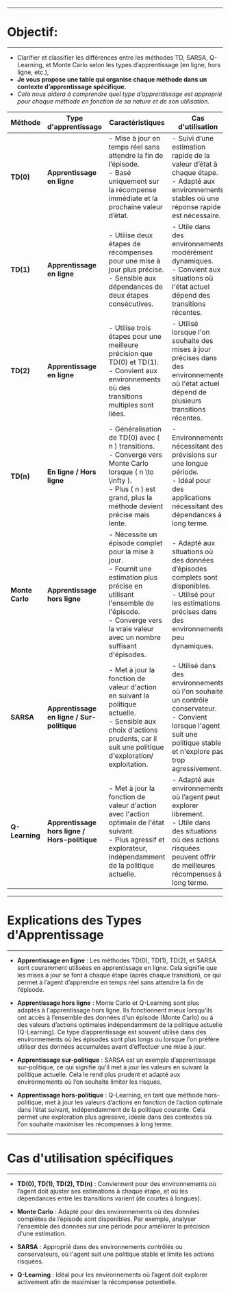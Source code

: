 ----------------
# Objectif: 
----------------

- Clarifier et classifier les différences entre les méthodes TD, SARSA, Q-Learning, et Monte Carlo selon les types d’apprentissage
(en ligne, hors ligne, etc.), 
- **Je vous propose une table qui organise chaque méthode dans un contexte d’apprentissage spécifique.** 
- *Cela nous aidera à comprendre quel type d’apprentissage est approprié pour chaque méthode en fonction de sa nature et de son utilisation.*

| Méthode         | Type d'apprentissage       | Caractéristiques                                          | Cas d'utilisation                                         |
|-----------------|----------------------------|-----------------------------------------------------------|-----------------------------------------------------------|
| **TD(0)**       | **Apprentissage en ligne** | - Mise à jour en temps réel sans attendre la fin de l’épisode.<br>- Basé uniquement sur la récompense immédiate et la prochaine valeur d’état. | - Suivi d’une estimation rapide de la valeur d’état à chaque étape.<br>- Adapté aux environnements stables où une réponse rapide est nécessaire. |
| **TD(1)**       | **Apprentissage en ligne** | - Utilise deux étapes de récompenses pour une mise à jour plus précise.<br>- Sensible aux dépendances de deux étapes consécutives. | - Utile dans des environnements modérément dynamiques.<br>- Convient aux situations où l'état actuel dépend des transitions récentes. |
| **TD(2)**       | **Apprentissage en ligne** | - Utilise trois étapes pour une meilleure précision que TD(0) et TD(1).<br>- Convient aux environnements où des transitions multiples sont liées. | - Utilisé lorsque l'on souhaite des mises à jour précises dans des environnements où l'état actuel dépend de plusieurs transitions récentes. |
| **TD(n)**       | **En ligne / Hors ligne**  | - Généralisation de TD(0) avec \( n \) transitions.<br>- Converge vers Monte Carlo lorsque \( n \to \infty \).<br>- Plus \( n \) est grand, plus la méthode devient précise mais lente. | - Environnements nécessitant des prévisions sur une longue période.<br>- Idéal pour des applications nécessitant des dépendances à long terme. |
| **Monte Carlo** | **Apprentissage hors ligne** | - Nécessite un épisode complet pour la mise à jour.<br>- Fournit une estimation plus précise en utilisant l'ensemble de l'épisode.<br>- Converge vers la vraie valeur avec un nombre suffisant d'épisodes. | - Adapté aux situations où des données d’épisodes complets sont disponibles.<br>- Utilisé pour les estimations précises dans des environnements peu dynamiques. |
| **SARSA**       | **Apprentissage en ligne / Sur-politique** | - Met à jour la fonction de valeur d'action en suivant la politique actuelle.<br>- Sensible aux choix d'actions prudents, car il suit une politique d'exploration/ exploitation. | - Utilisé dans des environnements où l'on souhaite un contrôle conservateur.<br>- Convient lorsque l'agent suit une politique stable et n'explore pas trop agressivement. |
| **Q-Learning**  | **Apprentissage hors ligne / Hors-politique** | - Met à jour la fonction de valeur d'action avec l'action optimale de l'état suivant.<br>- Plus agressif et explorateur, indépendamment de la politique actuelle. | - Adapté aux environnements où l’agent peut explorer librement.<br>- Utile dans des situations où des actions risquées peuvent offrir de meilleures récompenses à long terme. |

-----
# Explications des Types d'Apprentissage
-----

- **Apprentissage en ligne** : Les méthodes TD(0), TD(1), TD(2), et SARSA sont couramment utilisées en apprentissage en ligne. Cela signifie que les mises à jour se font à chaque étape (après chaque transition), ce qui permet à l’agent d’apprendre en temps réel sans attendre la fin de l’épisode.

- **Apprentissage hors ligne** : Monte Carlo et Q-Learning sont plus adaptés à l'apprentissage hors ligne. Ils fonctionnent mieux lorsqu’ils ont accès à l’ensemble des données d'un épisode (Monte Carlo) ou à des valeurs d’actions optimales indépendamment de la politique actuelle (Q-Learning). Ce type d’apprentissage est souvent utilisé dans des environnements où les épisodes sont plus longs ou lorsque l'on préfère utiliser des données accumulées avant d’effectuer une mise à jour.

- **Apprentissage sur-politique** : SARSA est un exemple d’apprentissage sur-politique, ce qui signifie qu’il met à jour les valeurs en suivant la politique actuelle. Cela le rend plus prudent et adapté aux environnements où l’on souhaite limiter les risques.

- **Apprentissage hors-politique** : Q-Learning, en tant que méthode hors-politique, met à jour les valeurs d’actions en fonction de l’action optimale dans l’état suivant, indépendamment de la politique courante. Cela permet une exploration plus agressive, idéale dans des contextes où l'on souhaite maximiser les récompenses à long terme.

-----
# Cas d'utilisation spécifiques
-----

- **TD(0), TD(1), TD(2), TD(n)** : Conviennent pour des environnements où l’agent doit ajuster ses estimations à chaque étape, et où les dépendances entre les transitions varient (de courtes à longues).
  
- **Monte Carlo** : Adapté pour des environnements où des données complètes de l’épisode sont disponibles. Par exemple, analyser l'ensemble des données sur une période pour améliorer la précision d'une estimation.

- **SARSA** : Approprié dans des environnements contrôlés ou conservateurs, où l'agent suit une politique stable et limite les actions risquées.

- **Q-Learning** : Idéal pour les environnements où l’agent doit explorer activement afin de maximiser la récompense potentielle.
